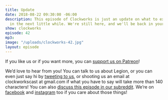 ```yaml
---
title: Update
date: 2018-08-22 09:30:00 -06:00
description: This episode of Clockworks is just an update on what to expect from Clockworks
  in the next little while. We're still here, and we'll be back in your ears soon!
show: clockworks
episode: 42
mp3: 
image: "/uploads/clockworks-42.jpg"
layout: episode
---
```


If you like us or if you want more, you can [support us on Patreon](https://www.patreon.com/clockworkscast)! 

We’d love to hear from you! You can talk to us about Legion, or you can even just say hi by [tweeting to us](http://www.twitter.com/clockworkscast), or shooting us an email at clockworkscast at gmail.com if what you have to say will take more than 140 characters! You can also [discuss this episode in our subreddit](https://www.reddit.com/r/Goodstuff_fm/). We’re on [facebook](http://facebook.com/clockworkscast) and [instagram](https://www.instagram.com/clockworkscast) too if you care about those things!
